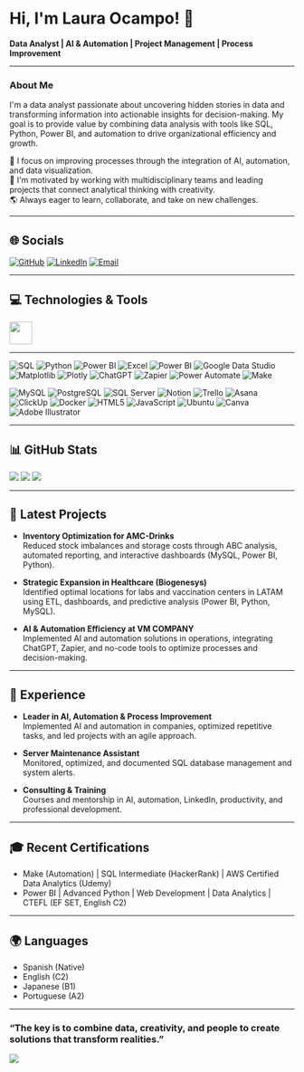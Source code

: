 # Hi, I'm Laura Ocampo! 👋

**Data Analyst | AI & Automation | Project Management | Process Improvement**

---

### About Me

I'm a data analyst passionate about uncovering hidden stories in data and transforming information into actionable insights for decision-making. My goal is to provide value by combining data analysis with tools like SQL, Python, Power BI, and automation to drive organizational efficiency and growth.

🎯 I focus on improving processes through the integration of AI, automation, and data visualization.  
🚀 I'm motivated by working with multidisciplinary teams and leading projects that connect analytical thinking with creativity.  
🌎 Always eager to learn, collaborate, and take on new challenges.

---

## 🌐 Socials

[![GitHub](https://img.shields.io/badge/-GitHub-181717?style=flat&logo=github)](https://github.com/locampocam)
[![LinkedIn](https://img.shields.io/badge/-LinkedIn-0077B5?style=flat&logo=linkedin)](https://www.linkedin.com/in/locampocam/)
[![Email](https://img.shields.io/badge/-Email-D14836?style=flat&logo=gmail&logoColor=white)](mailto:locampocam@gmail.com)

---

## 💻 Technologies & Tools

<div align="left">
  <img src="https://skillicons.dev/icons?i=python,sql,mysql,postgres,pandas,numpy,matplotlib,plotly,powerbi,excel,html,js,docker,ubuntu,github,git,notion,trello,asana,clickup,canva,illustrator" height="40" />
</div>

---


![SQL](https://img.shields.io/badge/-SQL-informational?style=flat&logo=mysql)
![Python](https://img.shields.io/badge/-Python-informational?style=flat&logo=python)
![Power BI](https://img.shields.io/badge/-PowerBI-informational?style=flat&logo=powerbi)
![Excel](https://img.shields.io/badge/-Excel-informational?style=flat&logo=microsoft-excel)
![Power BI](https://img.shields.io/badge/-PowerBI-informational?style=flat&logo=powerbi)
![Google Data Studio](https://img.shields.io/badge/-DataStudio-informational?style=flat&logo=google-data-studio)
![Matplotlib](https://img.shields.io/badge/Matplotlib-white?style=flat&logo=Matplotlib&logoColor=black)
![Plotly](https://img.shields.io/badge/Plotly-3F4F75?style=flat&logo=plotly&logoColor=white)
![ChatGPT](https://img.shields.io/badge/-ChatGPT-informational?style=flat&logo=openai)
![Zapier](https://img.shields.io/badge/-Zapier-informational?style=flat&logo=zapier)
![Power Automate](https://img.shields.io/badge/-PowerAutomate-informational?style=flat&logo=microsoft)
![Make](https://img.shields.io/badge/-Make-informational?style=flat&logo=make)
 
![MySQL](https://img.shields.io/badge/-MySQL-informational?style=flat&logo=mysql)
![PostgreSQL](https://img.shields.io/badge/-PostgreSQL-informational?style=flat&logo=postgresql)
![SQL Server](https://img.shields.io/badge/-SQLServer-informational?style=flat&logo=microsoft-sql-server)
![Notion](https://img.shields.io/badge/-Notion-informational?style=flat&logo=notion)
![Trello](https://img.shields.io/badge/-Trello-informational?style=flat&logo=trello)
![Asana](https://img.shields.io/badge/-Asana-informational?style=flat&logo=asana)
![ClickUp](https://img.shields.io/badge/-ClickUp-informational?style=flat&logo=clickup)
![Docker](https://img.shields.io/badge/-Docker-informational?style=flat&logo=docker)
![HTML5](https://img.shields.io/badge/-HTML5-informational?style=flat&logo=html5)
![JavaScript](https://img.shields.io/badge/-JavaScript-informational?style=flat&logo=javascript)
![Ubuntu](https://img.shields.io/badge/-Ubuntu-informational?style=flat&logo=ubuntu)
![Canva](https://img.shields.io/badge/Canva-00C4CC?style=flat&logo=canva&logoColor=white)
![Adobe Illustrator](https://img.shields.io/badge/adobe%20illustrator-FF9A00?style=flat&logo=adobe%20illustrator&logoColor=white)

---

## 📊 GitHub Stats

![](https://github-readme-stats.vercel.app/api?username=locampocam&theme=dark&hide_border=false&include_all_commits=false&count_private=false)
![](https://github-readme-streak-stats.herokuapp.com/?user=locampocam&theme=dark&hide_border=false)
![](https://github-readme-stats.vercel.app/api/top-langs/?username=locampocam&theme=dark&hide_border=false&include_all_commits=false&count_private=false&layout=compact)

---

## 🚀 Latest Projects

- **Inventory Optimization for AMC-Drinks**  
  Reduced stock imbalances and storage costs through ABC analysis, automated reporting, and interactive dashboards (MySQL, Power BI, Python).

- **Strategic Expansion in Healthcare (Biogenesys)**  
  Identified optimal locations for labs and vaccination centers in LATAM using ETL, dashboards, and predictive analysis (Power BI, Python, MySQL).

- **AI & Automation Efficiency at VM COMPANY**  
  Implemented AI and automation solutions in operations, integrating ChatGPT, Zapier, and no-code tools to optimize processes and decision-making.

---

## 💼 Experience

- **Leader in AI, Automation & Process Improvement**  
  Implemented AI and automation in companies, optimized repetitive tasks, and led projects with an agile approach.

- **Server Maintenance Assistant**  
  Monitored, optimized, and documented SQL database management and system alerts.

- **Consulting & Training**  
  Courses and mentorship in AI, automation, LinkedIn, productivity, and professional development.

---

## 🎓 Recent Certifications

- Make (Automation) | SQL Intermediate (HackerRank) | AWS Certified Data Analytics (Udemy)  
- Power BI | Advanced Python | Web Development | Data Analytics | CTEFL (EF SET, English C2)

---

## 🌍 Languages

- Spanish (Native)
- English (C2)
- Japanese (B1)
- Portuguese (A2)

---

### “The key is to combine data, creativity, and people to create solutions that transform realities.”

[![](https://visitcount.itsvg.in/api?id=locampocam&icon=0&color=0)](https://visitcount.itsvg.in)

